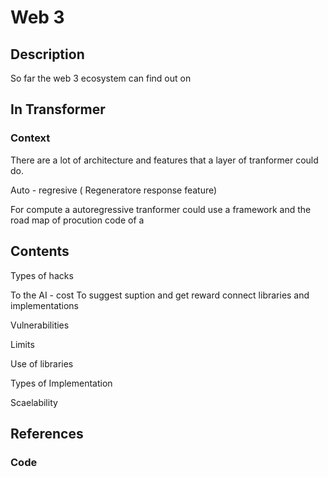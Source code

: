 # Web 3 

## Description

So far the web 3 ecosystem can find out on [](www.ethglobal.com)

## In Transformer 

### Context

 There are a lot of architecture and features that a layer of tranformer could do.

Auto - regresive ( Regeneratore response feature) 

For compute a autoregressive tranformer could use a framework and the road map of procution code of a 
## Contents


Types of hacks

To the AI - cost 
To suggest suption and get reward
connect libraries and implementations

Vulnerabilities


Limits


Use of libraries 


Types of Implementation


Scaelability 



## References 


### Code
